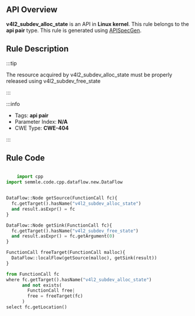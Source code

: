 ---
---


## API Overview
**v4l2_subdev_alloc_state** is an API in **Linux kernel**. This rule belongs to the **api pair** type. This rule is generated using [APISpecGen](../../tools/APISpecGen).
## Rule Description

:::tip

The resource acquired by v4l2_subdev_alloc_state must be properly released using v4l2_subdev_free_state

:::

:::info

- Tags: **api pair**
- Parameter Index: **N/A**
- CWE Type: **CWE-404**

:::

## Rule Code
```python

    import cpp
import semmle.code.cpp.dataflow.new.DataFlow


DataFlow::Node getSource(FunctionCall fc){
  fc.getTarget().hasName("v4l2_subdev_alloc_state")
  and result.asExpr() = fc
}

DataFlow::Node getSink(FunctionCall fc){
  fc.getTarget().hasName("v4l2_subdev_free_state")
  and result.asExpr() = fc.getArgument(0)
}

FunctionCall freeTarget(FunctionCall malloc){
  DataFlow::localFlow(getSource(malloc), getSink(result))
}

from FunctionCall fc
where fc.getTarget().hasName("v4l2_subdev_alloc_state")
      and not exists(
        FunctionCall free| 
        free = freeTarget(fc)
      )
select fc.getLocation()

    
```